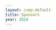 ```yaml
---
layout: cvmp-default
title: Sponsors
year: 2024
---
```


<head>
    <meta charset="UTF-8">
    <meta name="viewport" content="width=device-width, initial-scale=1.0">
    <title>Document</title>
    <style>
        .sponsorContainer {
            padding: 20px; /* Adjust the padding value as needed */
        }

        .sponsorImagePageGold {
            max-width: 90%; /* Set the maximum width to 80% of the container */
            height: auto; /* Maintain the aspect ratio */
        }

        .sponsorImagePageSilver {
            max-width: 60%; /* Set the maximum width to 60% of the container */
            height: auto; /* Maintain the aspect ratio */
        }
    </style>
</head>

{% if page.year != null %}
    {% assign year = page.year %}
{% else %}
    {% assign year = site.data.egsr.current-year %}
{% endif %}
We thank all our Sponsors very much for their support to the Computer Graphics community.
<h1 style="color:#D4AF37">Gold</h1>
<div class="row-xs-12 sponsors" >
    {% for sponsor in site.data.sponsors[year] %}
        {% if sponsor.level contains 'gold' %}
            <div class="individualSponsor sponsorContainer">
                <a href="{{sponsor.url}}" target="_blank"><img src="{{site.url}}/{{sponsor.image}}" class="sponsorImagePageGold" alt="{{sponsor.name}} logo" title="{{sponsor.name}}"></a>
                <span>{{sponsor.description}}</span>
            </div>
        {% endif %}
    {% endfor %}
</div>

<!--<div class="row-xs-12 row-sm-6 line"></div>-->
<!---->
<!--<h1 style="color:#cd7f32">Bronze</h1>-->
<!--<div class="row-xs-12 sponsors" >-->
<!--    {% for sponsor in site.data.sponsors[year].list %}-->
<!--        {% if sponsor.level contains 'bronze' %}-->
<!--            <div class="individualSponsor">-->
<!--                <a href="{{sponsor.url}}" target="_blank"><img src="{{site.url}}/{{sponsor.image2}}" class="sponsorImagePageBronze" alt="{{sponsor.name}} logo" title="{{sponsor.name}}"></a>-->
<!--                <span>{{sponsor.description}}</span>-->
<!--            </div>-->
<!--        {% endif %}-->
<!--    {% endfor %}-->
<!--</div>-->

<div class="row-xs-12 row-sm-6 line"></div>

<h1 style="color:#C0C0C0">Silver</h1>
<div class="row-xs-12 sponsors" >
    {% for sponsor in site.data.sponsors[year] %}
        {% if sponsor.level contains 'silver' %}
            <div class="individualSponsor sponsorContainer">
                <a href="{{sponsor.url}}" target="_blank"><img src="{{site.url}}/{{sponsor.image}}" class="sponsorImagePageSilver" alt="{{sponsor.name}} logo" title="{{sponsor.name}}"></a>
                <span>{{sponsor.description}}</span>
            </div>
        {% endif %}
    {% endfor %}
</div>
